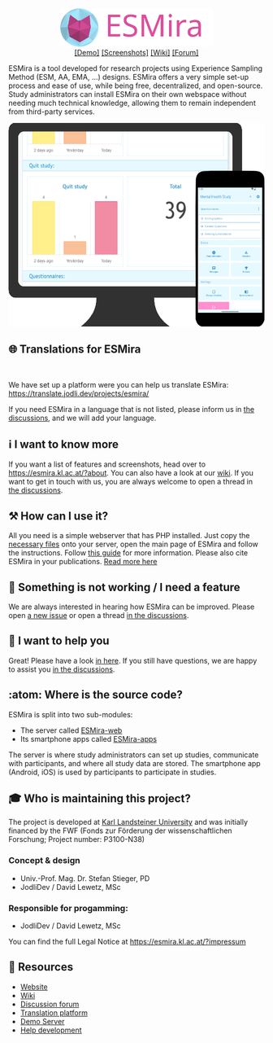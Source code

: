 <p>
	<img src="https://translate.jodli.dev/widgets/esmira/-/svg-badge.svg" alt="" />
</p>
<p align="center">
	<img src="about/images/web_header_normal.svg" alt="ESMira" width="300"/>
	<br>
	<a href="https://demo-esmira.kl.ac.at/">[Demo]</a>
	<a href="https://esmira.kl.ac.at/?about">[Screenshots]</a>
	<a href="https://github.com/KL-Psychological-Methodology/ESMira/wiki">[Wiki]</a>
	<a href="https://github.com/KL-Psychological-Methodology/ESMira/discussions">[Forum]</a>
</p>


ESMira is a tool developed for research projects using Experience Sampling Method (ESM, AA, EMA, ...) designs. ESMira offers a very simple set-up process and ease of use, while being free, decentralized, and open-source. Study administrators can install ESMira on their own webspace without needing much technical knowledge, allowing them to remain independent from third-party services.

<p align="center">
	<img src="about/images/demo_image.png" height="400" alt=""/>
</p>

## :globe_with_meridians: Translations for ESMira
<p align="center">
	<img src="https://translate.jodli.dev/widgets/esmira/-/multi-blue.svg" alt="" />
</p>

We have set up a platform were you can help us translate ESMira:
<https://translate.jodli.dev/projects/esmira/>

If you need ESMira in a language that is not listed, please inform us in [the discussions](https://github.com/KL-Psychological-Methodology/ESMira/discussions), and we will add your language.


## :information_source: I want to know more
If you want a list of features and screenshots, head over to <https://esmira.kl.ac.at/?about>.
You can also have a look at our [wiki](https://github.com/KL-Psychological-Methodology/ESMira/wiki). If you want to get in touch with us, you are always welcome to open a thread in [the discussions](https://github.com/KL-Psychological-Methodology/ESMira/discussions).


## :hammer_and_pick: How can I use it?
All you need is a simple webserver that has PHP installed. Just copy the [necessary files](https://github.com/KL-Psychological-Methodology/ESMira-web/releases/latest/download/ESMira-web.zip) onto your server, open the main page of ESMira and follow the instructions. Follow [this guide](https://github.com/KL-Psychological-Methodology/ESMira/wiki/Setting-up-a-server) for more information.
Please also cite ESMira in your publications. [Read more here](https://github.com/KL-Psychological-Methodology/ESMira/wiki/Conditions-for-using-ESMira) 


## :bug: Something is not working / I need a feature
We are always interested in hearing how ESMira can be improved. Please open [a new issue](https://github.com/KL-Psychological-Methodology/ESMira/issues) or open a thread [in the discussions](https://github.com/KL-Psychological-Methodology/ESMira/discussions).


## :helicopter: I want to help you
Great! Please have a look [in here](https://github.com/KL-Psychological-Methodology/ESMira/wiki/Help-development). If you still have questions, we are happy to assist you [in the discussions](https://github.com/KL-Psychological-Methodology/ESMira/discussions).


## :atom: Where is the source code?
ESMira is split into two sub-modules:
* The server called [ESMira-web](https://github.com/KL-Psychological-Methodology/ESMira-web)
* Its smartphone apps called [ESMira-apps](https://github.com/KL-Psychological-Methodology/ESMira-apps)

The server is where study administrators can set up studies, communicate with participants, and where all study data are stored. The smartphone app (Android, iOS) is used by participants to participate in studies.

## :mortar_board: Who is maintaining this project?
The project is developed at [Karl Landsteiner University](https://www.kl.ac.at/) and was initially financed by the FWF (Fonds zur Förderung der wissenschaftlichen Forschung; Project number: P3100-N38)

### Concept & design
* Univ.-Prof. Mag. Dr. Stefan Stieger, PD
* JodliDev / David Lewetz, MSc

### Responsible for progamming:
* JodliDev / David Lewetz, MSc

You can find the full Legal Notice at <https://esmira.kl.ac.at/?impressum>

## :link: Resources
- [Website](https://esmira.kl.ac.at/?about)
- [Wiki](https://github.com/KL-Psychological-Methodology/ESMira/wiki)
- [Discussion forum](https://github.com/KL-Psychological-Methodology/ESMira/discussions)
- [Translation platform](https://translate.jodli.dev/)
- [Demo Server](https://demo-esmira.kl.ac.at/)
- [Help development](https://github.com/KL-Psychological-Methodology/ESMira/wiki/Help-development)